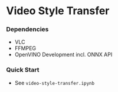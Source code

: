 # Video Style Transfer

### Dependencies
- VLC
- FFMPEG
- OpenVINO Development incl. ONNX API

### Quick Start
- See `video-style-transfer.ipynb`

